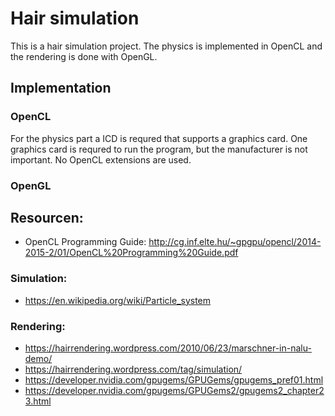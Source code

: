 # Hair simulation
This is a hair simulation project.
The physics is implemented in OpenCL and the rendering is done with OpenGL.

## Implementation

### OpenCL
For the physics part a ICD is requred that supports a graphics card.
One graphics card is requred to run the program, but the manufacturer is not important.
No OpenCL extensions are used.

### OpenGL


## Resourcen:
- OpenCL Programming Guide: http://cg.inf.elte.hu/~gpgpu/opencl/2014-2015-2/01/OpenCL%20Programming%20Guide.pdf


### Simulation:
- https://en.wikipedia.org/wiki/Particle_system


### Rendering:
- https://hairrendering.wordpress.com/2010/06/23/marschner-in-nalu-demo/
- https://hairrendering.wordpress.com/tag/simulation/
- https://developer.nvidia.com/gpugems/GPUGems/gpugems_pref01.html
- https://developer.nvidia.com/gpugems/GPUGems2/gpugems2_chapter23.html
